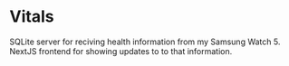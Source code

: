 # Vitals
SQLite server for reciving health information from my Samsung Watch 5.
NextJS frontend for showing updates to to that information.
